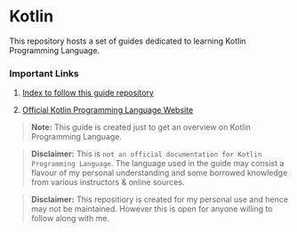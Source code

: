 # Kotlin

This repository hosts a set of guides dedicated to learning Kotlin Programming Language.

### Important Links

1. [Index to follow this guide repository](./INDEX.md)

2. [Official Kotlin Programming Language Website](https://kotlinlang.org/)


> __Note:__ This guide is created just to get an overview on Kotlin Programming Language.

> __Disclaimer:__ This is `not an official documentation for Kotlin Programming Language`. The language used in the guide may consist a flavour of my personal understanding and some borrowed knowledge from various instructors & online sources.

> __Disclaimer:__ This repositiory is created for my personal use and hence may not be maintained. However this is open for anyone willing to follow along with me.